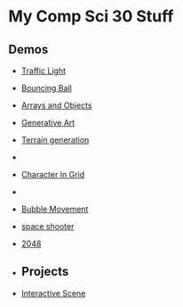 # My Comp Sci 30 Stuff

## Demos
- [Traffic Light](https://editor.p5js.org/schellenberg/sketches/j90CLq8bd)
- [Bouncing Ball](https://editor.p5js.org/2503920/sketches/etHWFK6W8)
- [Arrays and Objects](circles)
- [Generative Art](art)
- [Terrain generation](terrain)
- 
- [Character In Grid](character)
- 
- [Bubble Movement](bubble)
- [space shooter](space-shooter)
- [2048](2048)

- ## Projects
- [Interactive Scene](http://127.0.0.1:5500/Scene/)